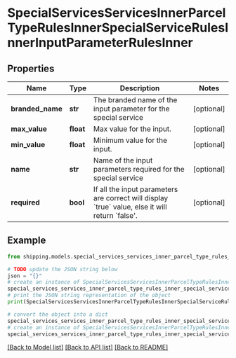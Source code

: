 # SpecialServicesServicesInnerParcelTypeRulesInnerSpecialServiceRulesInnerInputParameterRulesInner


## Properties

Name | Type | Description | Notes
------------ | ------------- | ------------- | -------------
**branded_name** | **str** | The branded name of the input parameter for the special service | [optional] 
**max_value** | **float** | Max value for the input. | [optional] 
**min_value** | **float** | Minimum value for the input. | [optional] 
**name** | **str** | Name of the input parameters required for the special service | [optional] 
**required** | **bool** | If all the input parameters are correct will display &#x60;true&#x60; value, else it will return &#x60;false&#39;. | [optional] 

## Example

```python
from shipping.models.special_services_services_inner_parcel_type_rules_inner_special_service_rules_inner_input_parameter_rules_inner import SpecialServicesServicesInnerParcelTypeRulesInnerSpecialServiceRulesInnerInputParameterRulesInner

# TODO update the JSON string below
json = "{}"
# create an instance of SpecialServicesServicesInnerParcelTypeRulesInnerSpecialServiceRulesInnerInputParameterRulesInner from a JSON string
special_services_services_inner_parcel_type_rules_inner_special_service_rules_inner_input_parameter_rules_inner_instance = SpecialServicesServicesInnerParcelTypeRulesInnerSpecialServiceRulesInnerInputParameterRulesInner.from_json(json)
# print the JSON string representation of the object
print(SpecialServicesServicesInnerParcelTypeRulesInnerSpecialServiceRulesInnerInputParameterRulesInner.to_json())

# convert the object into a dict
special_services_services_inner_parcel_type_rules_inner_special_service_rules_inner_input_parameter_rules_inner_dict = special_services_services_inner_parcel_type_rules_inner_special_service_rules_inner_input_parameter_rules_inner_instance.to_dict()
# create an instance of SpecialServicesServicesInnerParcelTypeRulesInnerSpecialServiceRulesInnerInputParameterRulesInner from a dict
special_services_services_inner_parcel_type_rules_inner_special_service_rules_inner_input_parameter_rules_inner_from_dict = SpecialServicesServicesInnerParcelTypeRulesInnerSpecialServiceRulesInnerInputParameterRulesInner.from_dict(special_services_services_inner_parcel_type_rules_inner_special_service_rules_inner_input_parameter_rules_inner_dict)
```
[[Back to Model list]](../README.md#documentation-for-models) [[Back to API list]](../README.md#documentation-for-api-endpoints) [[Back to README]](../README.md)


